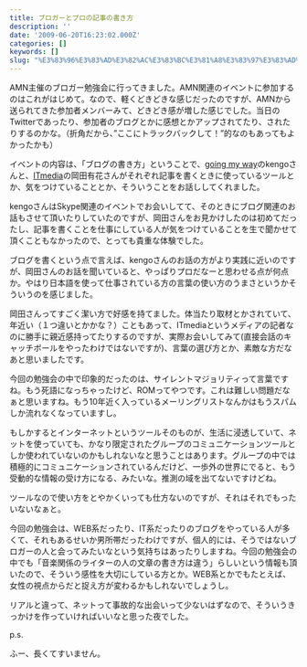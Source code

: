 ```yaml
---
title: ブロガーとプロの記事の書き方
description: ''
date: '2009-06-20T16:23:02.000Z'
categories: []
keywords: []
slug: "%E3%83%96%E3%83%AD%E3%82%AC%E3%83%BC%E3%81%A8%E3%83%97%E3%83%AD%E3%81%AE%E8%A8%98%E4%BA%8B%E3%81%AE%E6%9B%B8%E3%81%8D%E6%96%B9"
---
```

AMN主催のブロガー勉強会に行ってきました。AMN関連のイベントに参加するのはこれがはじめて。なので、軽くどきどきな感じだったのですが、AMNから送られてきた参加者メンバーみて、どきどき感が増した感じでした。当日のTwitterであったり、参加者のブログとかに感想とかアップされてたり、されたりするのかな。（折角だから、”ここにトラックバックして！”的なのもあってもよかったかも）

イベントの内容は、「ブログの書き方」ということで、[going my way](http://kengo.preston-net.com/)のkengoさんと、[ITmedia](http://www.itmedia.co.jp/)の岡田有花さんがそれぞれ記事を書くときに使っているツールとか、気をつけていることとか、そういうことをお話ししてくれました。

kengoさんはSkype関連のイベントでお会いしてて、そのときにブログ関連のお話もさせて頂いたりしていたのですが、岡田さんをお見かけしたのは初めてだったし、記事を書くことを仕事にしている人が気をつけていることを生で聞かせて頂くこともなかったので、とっても貴重な体験でした。

ブログを書くという点で言えば、kengoさんのお話の方がより実践に近いのですが、岡田さんのお話を聞いていると、やっぱりプロだなーと思わせる点が何点か。やはり日本語を使って仕事されている方の言葉の使い方のうまさというかそういうのを感じました。

岡田さんってすごく潔い方で好感を持てました。体当たり取材とかされていて、年近い（１つ違いとかかな？）こともあって、ITmediaというメディアの記者なのに勝手に親近感持ってたりするのですが、実際お会いしてみて(直接会話のキャッチボールをやったわけではないですが)、言葉の選び方とか、素敵な方だなあと思いましたです。

今回の勉強会の中で印象的だったのは、サイレントマジョリティって言葉ですね。もう死語になっちゃったけど、ROMってやつです。これは難しい問題だなぁと思いますね。もう10年近く入っているメーリングリストなんかはもうスパムしか流れなくなっていますし。

もしかするとインターネットというツールそのものが、生活に浸透していて、ネットを使っていても、かなり限定されたグループのコミュニケーションツールとしか使われていないのかもしれないなと思うことはあります。グループの中では積極的にコミュニケーションされているんだけど、一歩外の世界にでると、もう受動的な情報の受け方になる、みたいな。推測の域を出てないですけどね。

ツールなので使い方をとやかくいっても仕方ないのですが、それはそれでもったいないなぁと。

今回の勉強会は、WEB系だったり、IT系だったりのブログをやっている人が多くて、それもあるせいか男所帯だったわけですが、個人的には、そうではないブロガーの人と会ってみたいなという気持ちはあったりしますね。今回の勉強会の中でも「音楽関係のライターの人の文章の書き方は違う」らしいという情報も頂いたので、そういう感性を大切にしている方とか。WEB系とかでもたとえば、女性の視点からだと捉え方が変わるかもしれないでしょうし。

リアルと違って、ネットって事故的な出会いって少ないはずなので、そういうきっかけを作っていければいいなと思った夜でした。

p.s.

ふー、長くてすいません。